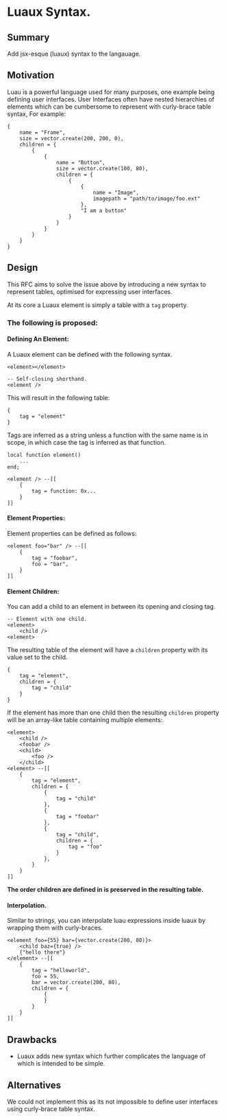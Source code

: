 # Luaux Syntax.

## Summary
Add jsx-esque (luaux) syntax to the langauage.

## Motivation

Luau is a powerful language used for many purposes, one example being defining user interfaces. User Interfaces often have nested hierarchies of elements which can be cumbersome to represent with curly-brace table syntax, For example:
```luau
{
    name = "Frame",
    size = vector.create(200, 200, 0),
    children = {
        {
            {
                name = "Button",
                size = vector.create(100, 80),
                children = {
                    {
                        {
                            name = "Image", 
                            imagepath = "path/to/image/foo.ext"
                        },
                        "I am a button"
                    }
                }
            }
        } 
    }
}
```

## Design

This RFC aims to solve the issue above by introducing a new syntax to represent tables, optimised for expressing user interfaces.

At its core a Luaux element is simply a table with a `tag` property.

### The following is proposed:

#### Defining An Element:
A Luaux element can be defined with the following syntax.
```luau
<element></element>

-- Self-closing shorthand.
<element />
```

This will result in the following table:
```luau
{
    tag = "element"
}
```

Tags are inferred as a string unless a function with the same name is in scope, in which case the tag is inferred as that function.
```luau
local function element()
    ...
end;

<element /> --[[
    {
        tag = function: 0x...
    }
]]
```

#### Element Properties:
Element properties can be defined as follows:
```luau
<element foo="bar" /> --[[
    {
        tag = "foobar",
        foo = "bar",
    }
]]
```

#### Element Children:

You can add a child to an element in between its opening and closing tag.
```luau
-- Element with one child.
<element>
    <child />
<element>
```

The resulting table of the element will have a `children` property with its value set to the child.

```luau
{
    tag = "element",
    children = {
        tag = "child"
    }
}
```

If the element has more than one child then the resulting `children` property will be an array-like table containing multiple elements:
```luau
<element>
    <child />
    <foobar />
    <child>
        <foo />
    </child>
<element> --[[
    {
        tag = "element",
        children = {
            {
                tag = "child"
            },
            {
                tag = "foobar"
            },
            {
                tag = "child",
                children = {
                    tag = "foo"
                }
            },
        }
    }
]]
```

**The order children are defined in is preserved in the resulting table.**

#### Interpolation.
Similar to strings, you can interpolate luau expressions inside luaux by wrapping them with curly-braces.

```luau
<element foo={55} bar={vector.create(200, 80)}>
    <child baz={true} />
    {"hello there"}
</element> --[[
    {
        tag = "helloworld",
        foo = 55,
        bar = vector.create(200, 80),
        children = {
            {
            }
        }
    }
]]
```

## Drawbacks

- Luaux adds new syntax which further complicates the language of which is intended to be simple.

## Alternatives

We could not implement this as its not impossible to define user interfaces using curly-brace table syntax.